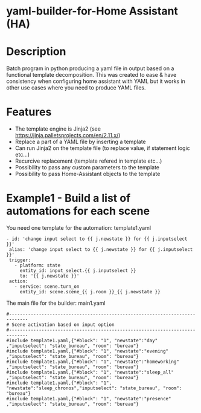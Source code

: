 # yaml-builder-for-Home Assistant (HA)

# Description

Batch program in python producing a yaml file in output based on a functional template decomposition. This was created to ease &amp; have consistency when configuring home assistant with YAML but it works in other use cases where you need to produce YAML files. 

# Features
- The template engine is Jinja2 (see https://jinja.palletsprojects.com/en/2.11.x/)
- Replace a part of a YAML file by inserting a template
- Can run Jinja2 on the template file (to replace value, if statement logic etc...)
- Recurcive replacement (template refered in template etc...)
- Possibility to pass any custom parameters to the template
- Possibility to pass Home-Assistant objects to the template

# Example1 - Build a list of automations for each scene
You need one template for the automation: template1.yaml
 ```
 - id: 'change input select to {{ j.newstate }} for {{ j.inputselect }}'
  alias: 'change input select to {{ j.newstate }} for {{ j.inputselect }}'
  trigger:
    - platform: state
      entity_id: input_select.{{ j.inputselect }}
      to: '{{ j.newstate }}'
  action:
    - service: scene.turn_on
      entity_id: scene.scene_{{ j.room }}_{{ j.newstate }}

```
The main file for the builder: main1.yaml
```
#-----------------------------------------------------------------------------
# Scene activation based on input option
#-----------------------------------------------------------------------------
#include template1.yaml,{"#block": "1", "newstate":"day"          ,"inputselect": "state_bureau", "room": "bureau"}
#include template1.yaml,{"#block": "1", "newstate":"evening"      ,"inputselect": "state_bureau", "room": "bureau"}
#include template1.yaml,{"#block": "1", "newstate":"homeworking"  ,"inputselect": "state_bureau", "room": "bureau"}
#include template1.yaml,{"#block": "1", "newstate":"sleep_all"    ,"inputselect": "state_bureau", "room": "bureau"}
#include template1.yaml,{"#block": "1", "newstate":"sleep_chronos","inputselect": "state_bureau", "room": "bureau"}
#include template1.yaml,{"#block": "1", "newstate":"presence"     ,"inputselect": "state_bureau", "room": "bureau"}
```

